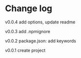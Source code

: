 Change log
=======
v0.0.4
add options, update readme

v0.0.3
add .npmignore

v0.0.2
package.json: add keywords

v0.0.1
create project